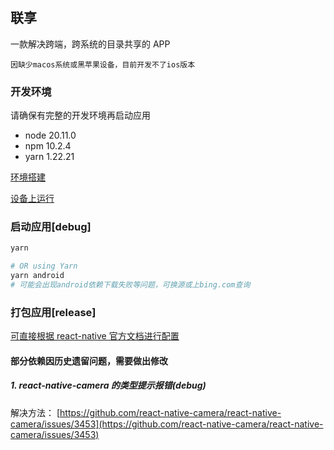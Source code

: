 ## 联享

一款解决跨端，跨系统的目录共享的 APP

    因缺少macos系统或黑苹果设备，目前开发不了ios版本

### 开发环境

请确保有完整的开发环境再启动应用

-   node 20.11.0
-   npm 10.2.4
-   yarn 1.22.21

[环境搭建](https://reactnative.cn/docs/environment-setup)

[设备上运行](https://reactnative.cn/docs/running-on-device)

### 启动应用[debug]

```bash
yarn

# OR using Yarn
yarn android
# 可能会出现android依赖下载失败等问题，可换源或上bing.com查询
```

### 打包应用[release]

[可直接根据 react-native 官方文档进行配置](https://reactnative.cn/docs/signed-apk-android)

#### 部分依赖因历史遗留问题，需要做出修改

##### 1. react-native-camera 的类型提示报错(debug)

解决方法： [https://github.com/react-native-camera/react-native-camera/issues/3453](https://github.com/react-native-camera/react-native-camera/issues/3453)
